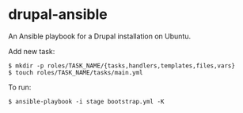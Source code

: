 drupal-ansible
==============

An Ansible playbook for a Drupal installation on Ubuntu.


Add new task:

    $ mkdir -p roles/TASK_NAME/{tasks,handlers,templates,files,vars}
    $ touch roles/TASK_NAME/tasks/main.yml

To run:

    $ ansible-playbook -i stage bootstrap.yml -K
